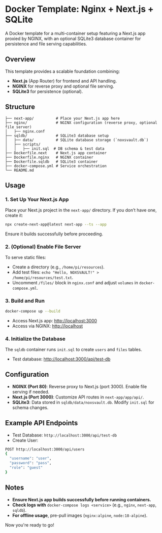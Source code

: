 # Docker Template: Nginx + Next.js + SQLite

A Docker template for a multi-container setup featuring a Next.js app proxied by NGINX, with an optional SQLite3 database container for persistence and file serving capabilities.

## Overview
This template provides a scalable foundation combining:
- **Next.js** (App Router) for frontend and API handling.
- **NGINX** for reverse proxy and optional file serving.
- **SQLite3** for persistence (optional).

## Structure
```
├── next-app/          # Place your Next.js app here
├── nginx/             # NGINX configuration (reverse proxy, optional file server)
│   ├── nginx.conf
├── sqldb/             # SQLite3 database setup
│   ├── data/          # SQLite database storage (`noxsvault.db`)
│   ├── scripts/
│   │   ├── init.sql  # DB schema & test data
├── Dockerfile.next    # Next.js app container
├── Dockerfile.nginx   # NGINX container
├── Dockerfile.sqldb   # SQLite3 container
├── docker-compose.yml # Service orchestration
└── README.md
```

## Usage
### 1. Set Up Your Next.js App
Place your Next.js project in the `next-app/` directory. If you don’t have one, create it:
```sh
npx create-next-app@latest next-app --ts --app
```
Ensure it builds successfully before proceeding.

### 2. (Optional) Enable File Server
To serve static files:
- Create a directory (e.g., `/home/pi/resources`).
- Add test files: `echo "Hello, NOXSVAULT!" > /home/pi/resources/test.txt`.
- Uncomment `/files/` block in `nginx.conf` and adjust `volumes` in `docker-compose.yml`.

### 3. Build and Run
```sh
docker-compose up --build
```
- Access Next.js app: [http://localhost:3000](http://localhost:3000)
- Access via NGINX: [http://localhost](http://localhost)

### 4. Initialize the Database
The `sqldb` container runs `init.sql` to create `users` and `files` tables.
- Test database: [http://localhost:3000/api/test-db](http://localhost:3000/api/test-db)

## Configuration
- **NGINX (Port 80)**: Reverse proxy to Next.js (port 3000). Enable file serving if needed.
- **Next.js (Port 3000)**: Customize API routes in `next-app/app/api/`.
- **SQLite3**: Data stored in `sqldb/data/noxsvault.db`. Modify `init.sql` for schema changes.

## Example API Endpoints
- Test Database: `http://localhost:3000/api/test-db`
- Create User:
```sh
POST http://localhost:3000/api/users
{
  "username": "user",
  "password": "pass",
  "role": "guest"
}
```

## Notes
- **Ensure Next.js app builds successfully before running containers.**
- **Check logs with** `docker-compose logs <service>` (e.g., `nginx`, `next-app`, `sqldb`).
- **For offline usage**, pre-pull images (`nginx:alpine`, `node:18-alpine`).

Now you're ready to go!